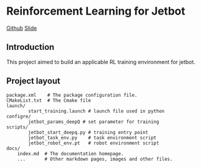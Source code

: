 # Reinforcement Learning for Jetbot

[Github](https://github.com/jc-bao/ROS_Jetbot-MARL)  [Slide](https://cloud.tsinghua.edu.cn/f/938811885ce2401b844d/)

## Introduction

This project aimed to build an applicable RL training environment for jetbot.

## Project layout

    package.xml    # The package configuration file.
    CMakeList.txt  # The Cmake file
    launch/
    		start_training.launch # launch file used in python
    configre/
    		jetbot_params_deepQ # set parameter for training
    scripts/
    		jetbot_start_deepq.py # training entry point
    		jetbot_task_env.py    # task environment script
    		jetbot_robot_env.pt   # robot environment script
    docs/
        index.md  # The documentation homepage.
        ...       # Other markdown pages, images and other files.


